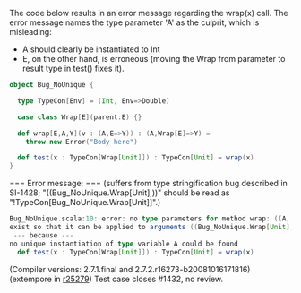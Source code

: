 The code below results in an error message regarding the wrap(x) call. The error message names the type parameter 'A' as the culprit, which is misleading:
 - A should clearly be instantiated to Int
 - E, on the other hand, is erroneous (moving the Wrap from parameter to result type in test() fixes it).

```scala
object Bug_NoUnique {

  type TypeCon[Env] = (Int, Env=>Double)

  case class Wrap[E](parent:E) {}

  def wrap[E,A,Y](v : (A,E=>Y)) : (A,Wrap[E]=>Y) =
	throw new Error("Body here")

  def test(x : TypeCon[Wrap[Unit]]) : TypeCon[Unit] = wrap(x)
}
```

=== Error message: ===
 (suffers from type stringification bug described in SI-1428; "((Bug_NoUnique.Wrap[Unit],))" should be read as "!TypeCon[Bug_NoUnique.Wrap[Unit]]".)
```scala
Bug_NoUnique.scala:10: error: no type parameters for method wrap: ((A, (E) => Y))(A, (Bug_NoUnique.Wrap[E]) => Y)
exist so that it can be applied to arguments ((Bug_NoUnique.Wrap[Unit],))
 --- because ---
no unique instantiation of type variable A could be found
  def test(x : TypeCon[Wrap[Unit]]) : TypeCon[Unit] = wrap(x)
```

(Compiler versions: 2.7.1.final and 2.7.2.r16273-b20081016171816)
(extempore in [r25279](https://codereview.scala-lang.org/fisheye/changelog/scala-svn?cs=25279)) Test case closes #1432, no review.

